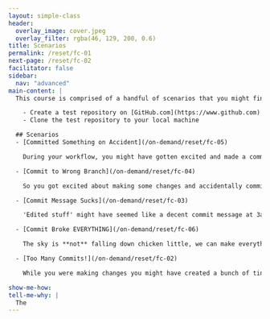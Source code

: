 ```yaml
---
layout: simple-class
header:
  overlay_image: cover.jpeg
  overlay_filter: rgba(46, 129, 200, 0.6)
title: Scenarios
permalink: /reset/fc-01
next-page: /reset/fc-02
facilitator: false
sidebar:
  nav: "advanced"
main-content: |  
  This course is comprised of a handful of scenarios that you might find yourself in while working with Git. Before getting started with the scenarios though, you should perform the following:

    - Create a test repository on [GitHub.com](https://www.github.com)
    - Clone the test repository to your local machine

  ## Scenarios
  - [Committed Something on Accident](/on-demand/reset/fc-05)

    During your workflow, you might have gotten excited and made a commit before you had actually finished your thought. Maybe you made the commit without adding all of the related files. Perhaps your commit included changes that were unrelated. In either case, we can fix that, just follow along and `git` out of trouble.

  - [Commit to Wrong Branch](/on-demand/reset/fc-04)

    So you got excited about making some changes and accidentally committed your changes to the wrong branch? Happens **all** the time. This scenario walks you through the steps required to successfully remove those commits and commit them to the right branch, even if you already pushed them up!

  - [Commit Message Sucks](/on-demand/reset/fc-03)

    'Edited stuff' might have seemed like a decent commit message at 3am, but in hindsight, you might realize you want to provide more context. Covering the different commands you can use to `revert` the error of your commit message-ways, this scenario identifies how to get more descriptive.

  - [Commit Broke EVERYTHING](/on-demand/reset/fc-06)

    The sky is **not** falling down chicken little, we can make everything right-as-rain, and this scenario shows you how to fix that last commit.

  - [Too Many Commits!](/on-demand/reset/fc-02)

    While you were making changes you might have created a bunch of tiny commits to keep track of the changes you were making, but when it comes time to actually push your changes back to your `remote`, you want to group your commits together and prevent your commit history from being inundated with the 30 commits you just made. This scenario guides you through `squashing` those commits and creating more condensed commits.   

show-me-how:
tell-me-why: |
  The
---
```

